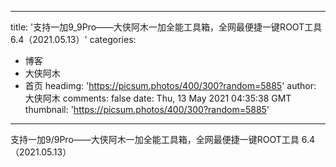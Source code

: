 
---
title: '支持一加9_9Pro——大侠阿木一加全能工具箱，全网最便捷一键ROOT工具 6.4（2021.05.13）'
categories: 
 - 博客
 - 大侠阿木
 - 首页
headimg: 'https://picsum.photos/400/300?random=5885'
author: 大侠阿木
comments: false
date: Thu, 13 May 2021 04:35:38 GMT
thumbnail: 'https://picsum.photos/400/300?random=5885'
---

<div>   
支持一加9/9Pro——大侠阿木一加全能工具箱，全网最便捷一键ROOT工具 6.4（2021.05.13）  
</div>
            